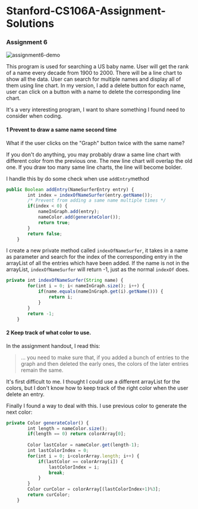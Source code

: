# Stanford-CS106A-Assignment-Solutions

### Assignment 6

![assignment6-demo](https://github.com/cloudsere/Stanford-CS106A-Assignment-Solutions/blob/master/doc/pics/assignment6.gif?raw=true)



This program is used for searching a US baby name. User will get the rank of a name every decade from 1900 to 2000. There will be a line chart to show all the data. User can search for multiple names and display all of them using line chart. In my version, I add a delete button for each name, user can click on a button with a  name to delete the corresponding line chart.

It's a very interesting program, I want to share something I found need to consider when coding.

#### 1 Prevent to draw a same name second time

What if the user clicks on the "Graph" button twice with the same name?

If you don't do anything, you may probably draw a same line chart with different color from the previous one. The new line chart will overlap the old one. If you draw too many same line charts, the line will become bolder.

I handle this by do some check when use `addEntry`method

```javascript
public Boolean addEntry(NameSurferEntry entry) {
		int index = indexOfNameSurfer(entry.getName());
		/* Prevent from adding a same name multiple times */
		if(index < 0) {
			nameInGraph.add(entry);
			nameColor.add(generateColor());
			return true;
		}
		return false;
	}
```

I create a new private method called `indexOfNameSurfer`, it takes in a name as parameter and search for the index of the corresponding entry in the arrayList of all the entries which have been added. If the name is not in the arrayList, `indexOfNameSurfer` will return -1, just as the normal `indexOf` does.

```javascript
private int indexOfNameSurfer(String name) {
		for(int i = 0; i< nameInGraph.size(); i++) {
			if(name.equals(nameInGraph.get(i).getName())) {
				return i;
			}
		}
		return -1;
	}
```



#### 2 Keep track of what color to use.

In the assignment handout, I read this:

> … you need to make sure that, if you added a bunch of entries to the graph and then deleted the early ones, the colors of the later entries remain the same.



It's first difficult to me. I thought I could use a different arrayList for the colors, but I don't know how to keep track of the right color when the user delete an entry.

Finally I found a way to deal with this. I use previous color to generate the next color:

```javascript
private Color generateColor() {
		int length = nameColor.size();
		if(length == 0) return colorArray[0];
		
		Color lastColor = nameColor.get(length-1);
		int lastColorIndex = 0;
		for(int i = 0; i<colorArray.length; i++) {
			if(lastColor == colorArray[i]) {
				lastColorIndex = i;
				break;
			}
		}
		Color curColor = colorArray[(lastColorIndex+1)%3];
		return curColor;
	}
```



